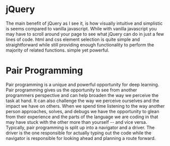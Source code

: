 # jQuery
The main benefit of jQuery as I see it, is how visually intuitive and simplistic is seems compared to vanilla javascript. While with vanilla javascript you may have to scroll around your page to see what jQuery can do in just a few lines of code. 
html and css element selection is quite simple and straightforward while still providing enough functionality to perform the majority of related functions.
simple yet powerful.  



# Pair Programming
Pair programming is a unique and powerful opportunity for deep learning. Pair programming gives us the opportunity to see from another programmers perspective and can help broaden the way we perceive the task at hand. It can also challenge the way we perceive ourselves and the impact we have on others. When we spend time listening to the way another person approaches, solves, and debugs we have the opportunity to glean from their experience and the parts of the language we are coding in that may have stuck with the other more than yourself -- and vice versa. 
Typically, pair programming is split up into a navigator and a driver. 
The driver is the one responsible for actually typing out the code while the navigator is responsible for looking ahead and planning a route forward. 
